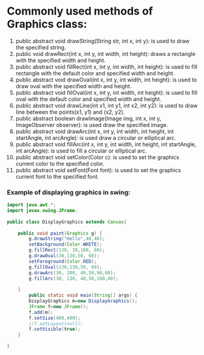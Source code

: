 # Commonly used methods of Graphics class:
1. public abstract void drawString(String str, int x, int y): is used to draw the specified string.
2. public void drawRect(int x, int y, int width, int height): draws a rectangle with the specified width and height.
3. public abstract void fillRect(int x, int y, int width, int height): is used to fill rectangle with the default color and specified width and height.
4. public abstract void drawOval(int x, int y, int width, int height): is used to draw oval with the specified width and height.
5. public abstract void fillOval(int x, int y, int width, int height): is used to fill oval with the default color and specified width and height.
6. public abstract void drawLine(int x1, int y1, int x2, int y2): is used to draw line between the points(x1, y1) and (x2, y2).
7. public abstract boolean drawImage(Image img, int x, int y, ImageObserver observer): is used draw the specified image.
8. public abstract void drawArc(int x, int y, int width, int height, int startAngle, int arcAngle): is used draw a circular or elliptical arc.
9. public abstract void fillArc(int x, int y, int width, int height, int startAngle, int arcAngle): is used to fill a circular or elliptical arc.
10. public abstract void setColor(Color c): is used to set the graphics current color to the specified color.
11. public abstract void setFont(Font font): is used to set the graphics current font to the specified font.

### Example of displaying graphics in swing:
```java
import java.awt.*;  
import javax.swing.JFrame;  
  
public class DisplayGraphics extends Canvas{  
      
    public void paint(Graphics g) {  
        g.drawString("Hello",40,40);  
        setBackground(Color.WHITE);  
        g.fillRect(130, 30,100, 80);  
        g.drawOval(30,130,50, 60);  
        setForeground(Color.RED);  
        g.fillOval(130,130,50, 60);  
        g.drawArc(30, 200, 40,50,90,60);  
        g.fillArc(30, 130, 40,50,180,40);  
          
    }  
        public static void main(String[] args) {  
        DisplayGraphics m=new DisplayGraphics();  
        JFrame f=new JFrame();  
        f.add(m);  
        f.setSize(400,400);  
        //f.setLayout(null);  
        f.setVisible(true);  
    }  
  
}  
```

